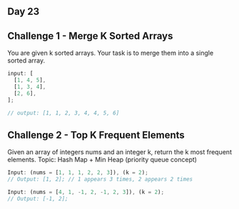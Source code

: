 ## Day 23

## Challenge 1 - Merge K Sorted Arrays

You are given k sorted arrays. Your task is to merge them into a single sorted array.

```js
input: [
  [1, 4, 5],
  [1, 3, 4],
  [2, 6],
];

// output: [1, 1, 2, 3, 4, 4, 5, 6]
```

## Challenge 2 - Top K Frequent Elements

Given an array of integers nums and an integer k, return the k most frequent elements.
Topic: Hash Map + Min Heap (priority queue concept)

```js
Input: (nums = [1, 1, 1, 2, 2, 3]), (k = 2);
// Output: [1, 2]; // 1 appears 3 times, 2 appears 2 times

Input: (nums = [4, 1, -1, 2, -1, 2, 3]), (k = 2);
// Output: [-1, 2];
```
